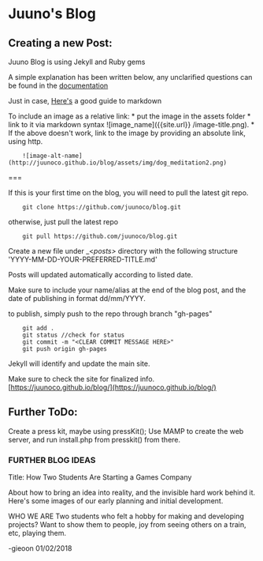# Juuno's Blog

## Creating a new Post:

Juuno Blog is using Jekyll and Ruby gems

A simple explanation has been written below, any unclarified questions can be found in the [documentation](https://jekyllrb.com/docs/usage/)

Just in case, [Here's](https://github.com/adam-p/markdown-here/wiki/Markdown-Cheatsheet) a good guide to markdown 

To include an image as a relative link:
	* put the image in the assets folder
	* link to it via markdown syntax ![image_name]({{site.url}} /image-title.png).
	* If the above doesn't work, link to the image by providing an absolute link, using http.

```
	![image-alt-name](http://juunoco.github.io/blog/assets/img/dog_meditation2.png)

```


	
===



If this is your first time on the blog, you will need to pull the latest git repo.
```
	git clone https://github.com/juunoco/blog.git
```

otherwise, just pull the latest repo
```
	git pull https://github.com/juunoco/blog.git
```

Create a new file under _<_posts>_ directory with the following structure
'YYYY-MM-DD-YOUR-PREFERRED-TITLE.md'

Posts will updated automatically according to listed date.	

Make sure to include your name/alias at the end of the blog post, and the date of publishing in format dd/mm/YYYY.

to publish, simply push to the repo through branch "gh-pages"
```
	git add .
	git status //check for status
	git commit -m "<CLEAR COMMIT MESSAGE HERE>"
	git push origin gh-pages
``` 

Jekyll will identify and update the main site.

Make sure to check the site for finalized info.
[https://juunoco.github.io/blog/](https://juunoco.github.io/blog/)


## Further ToDo:

Create a press kit, maybe using pressKit();
Use MAMP to create the web server, and run install.php from presskit() from there.


### FURTHER BLOG IDEAS

Title:
How Two Students Are Starting a Games Company

About how to bring an idea into reality, and the invisible hard work behind it.
Here's some images of our early planning and initial development.

WHO WE ARE
Two students who felt a hobby for making and developing projects?
Want to show them to people, joy from seeing others on a train, etc, playing them.


-gieoon 01/02/2018
